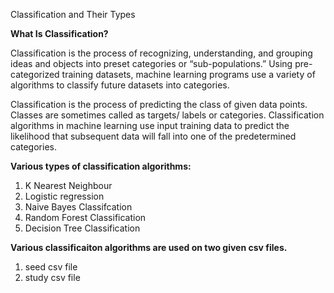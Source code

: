 Classification and Their Types

__What Is Classification?__

Classification is the process of recognizing, understanding, and grouping ideas and objects into preset categories or “sub-populations.” Using pre-categorized training datasets, machine learning programs use a variety of algorithms to classify future datasets into categories.

Classification is the process of predicting the class of given data points. Classes are sometimes called as targets/ labels or categories. Classification algorithms in machine learning use input training data to predict the likelihood that subsequent data will fall into one of the predetermined categories.

__Various types of classification algorithms:__

1) K Nearest Neighbour
2) Logistic regression
3) Naive Bayes Classifcation
4) Random Forest Classification
5) Decision Tree Classification

__Various classificaiton algorithms are used on two given csv files.__

1) seed csv file
2) study csv file



